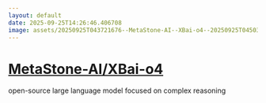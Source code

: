 ```yaml
---
layout: default
date: 2025-09-25T14:26:46.406708
image: assets/20250925T043721676--MetaStone-AI--XBai-o4--20250925T045031089--cropped.png
---
```


# [MetaStone-AI/XBai-o4](https://github.com/MetaStone-AI/XBai-o4)

open-source large language model focused on complex reasoning
